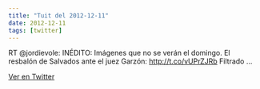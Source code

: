 ```yaml
---
title: "Tuit del 2012-12-11"
date: 2012-12-11
tags: [twitter]
---
```


RT @jordievole: INÉDITO: Imágenes que no se verán el domingo. El resbalón de Salvados ante el juez Garzón: http://t.co/vUPrZJRb Filtrado ...



[Ver en Twitter](https://twitter.com/i/web/status/278633362325901312)
